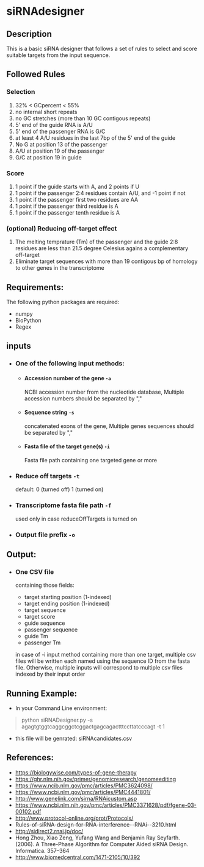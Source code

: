 # siRNAdesigner

## Description

This is a basic siRNA designer that follows a set of rules to select and score suitable targets from the input sequence.

## Followed Rules

### Selection

1. 32% < GCpercent < 55%
2. no internal short repeats
3. no GC stretches (more than 10 GC contigous repeats)
4. 5' end of the guide RNA is A/U
5. 5' end of the passenger RNA is G/C
6. at least 4 A/U residues in the last 7bp of the 5' end of the guide
7. No G at position 13 of the passenger
8. A/U at position 19 of the passenger
9. G/C at position 19 in guide

### Score

1. 1 point if the guide starts with A, and 2 points if U
2. 1 point if the passenger 2:4 residues contain A/U, and -1 point if not
3. 1 point if the passenger first two residues are AA
4. 1 point if the passenger third residue is A
5. 1 point if the passenger tenth residue is A

### (optional) Reducing off-target effect

1. The melting temprature (Tm) of the passenger and the guide 2:8 residues are less than 21.5 degree Celesius agains a complementary off-target
2. Eliminate target sequences with more than 19 contigous bp of homology to other genes in the transcriptome

## Requirements:

The following python packages are required:

- numpy
- BioPython
- Regex

## inputs

- ### One of the following input methods:
  - #### Accession number of the gene `-a`
    NCBI accession number from the nucleotide database, Multiple accession numbers should be separated by ","
  - #### Sequence string `-s`
    concatenated exons of the gene, Multiple genes sequences should be separated by ","
  - #### Fasta file of the target gene(s) `-i`
    Fasta file path containing one targeted gene or more
- ### Reduce off targets `-t`
  default: 0 (turned off)
  1 (turned on)
- ### Transcriptome fasta file path `-f`
  used only in case reduceOffTargets is turned on
- ### Output file prefix `-o`

## Output:

- ### One CSV file

  containing those fields:

  - target starting position (1-indexed)
  - target ending position (1-indexed)
  - target sequence
  - target score
  - guide sequence
  - passenger sequence
  - guide Tm
  - passenger Tm

  in case of -i input method containing more than one target, multiple csv files will be written each named using the sequence ID from the fasta file. Otherwise, multiple inputs will correspond to multiple csv files indexed by their input order

## Running Example:

- In your Command Line environment:

> python siRNADesigner.py -s agagtgtggtcaggcggctcggactgagcagactttccttatcccagt -t 1

- this file will be genrated:
  siRNAcandidates.csv

## References:

- https://biologywise.com/types-of-gene-therapy
- https://ghr.nlm.nih.gov/primer/genomicresearch/genomeediting
- https://www.ncib.nlm.gov/pmc/articles/PMC3624098/
- https://www.ncbi.nlm.gov/pmc/articles/PMC4441801/
- http://www.genelink.com/sirna/RNAicustom.asp
- https://www.ncbi.nlm.nih.gov/pmc/articles/PMC3371628/pdf/fgene-03-00102.pdf
- http://www.protocol-online.org/prot/Protocols/
- Rules-of-siRNA-design-for-RNA-interference--RNAi--3210.html
- http://sidirect2.rnai.jp/doc/
- Hong Zhou, Xiao Zeng, Yufang Wang and Benjamin Ray Seyfarth. (2006). A Three-Phase Algorithm for Computer Aided siRNA Design. Informatica. 357–364
- http://www.biomedcentral.com/1471-2105/10/392

